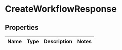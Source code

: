 
# CreateWorkflowResponse

## Properties
Name | Type | Description | Notes
------------ | ------------- | ------------- | -------------



